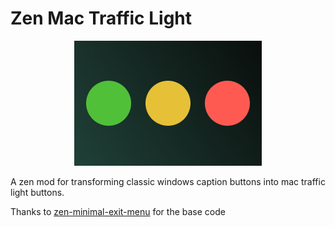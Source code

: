 # Zen Mac Traffic Light

<p align="center">
    <img src="images/icon.png" alt="Zen Mac Traffic Light icon">
</p>

A zen mod for transforming classic windows caption buttons into mac traffic light buttons.

Thanks to [zen-minimal-exit-menu](https://github.com/Dinno-DEV/zen-minimal-exit-menu/tree/main) for the base code
